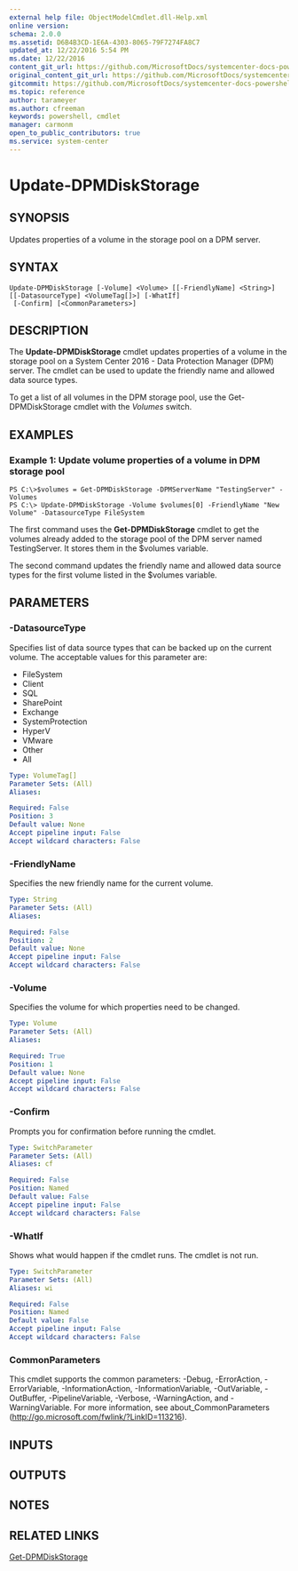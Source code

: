 ```yaml
---
external help file: ObjectModelCmdlet.dll-Help.xml
online version: 
schema: 2.0.0
ms.assetid: D6B4B3CD-1E6A-4303-8065-79F7274FA8C7
updated_at: 12/22/2016 5:54 PM
ms.date: 12/22/2016
content_git_url: https://github.com/MicrosoftDocs/systemcenter-docs-powershell/blob/live/systemcenter-cmdlets/SystemCenter2016/DataProtectionManager/vlatest/Update-DPMDiskStorage.md
original_content_git_url: https://github.com/MicrosoftDocs/systemcenter-docs-powershell/blob/live/systemcenter-cmdlets/SystemCenter2016/DataProtectionManager/vlatest/Update-DPMDiskStorage.md
gitcommit: https://github.com/MicrosoftDocs/systemcenter-docs-powershell/blob/17c3a51bd892aad46c731d9f381f0704b4815004/systemcenter-cmdlets/SystemCenter2016/DataProtectionManager/vlatest/Update-DPMDiskStorage.md
ms.topic: reference
author: tarameyer
ms.author: cfreeman
keywords: powershell, cmdlet
manager: carmonm
open_to_public_contributors: true
ms.service: system-center
---
```


# Update-DPMDiskStorage

## SYNOPSIS
Updates properties of a volume in the storage pool on a DPM server.

## SYNTAX

```
Update-DPMDiskStorage [-Volume] <Volume> [[-FriendlyName] <String>] [[-DatasourceType] <VolumeTag[]>] [-WhatIf]
 [-Confirm] [<CommonParameters>]
```

## DESCRIPTION
The **Update-DPMDiskStorage** cmdlet updates properties of a volume in the storage pool on a System Center 2016 - Data Protection Manager (DPM) server.
The cmdlet can be used to update the friendly name and allowed data source types.

To get a list of all volumes in the DPM storage pool, use the Get-DPMDiskStorage cmdlet with the *Volumes* switch.

## EXAMPLES

### Example 1: Update volume properties of a volume in DPM storage pool
```
PS C:\>$volumes = Get-DPMDiskStorage -DPMServerName "TestingServer" -Volumes 
PS C:\> Update-DPMDiskStorage -Volume $volumes[0] -FriendlyName "New Volume" -DatasourceType FileSystem
```

The first command uses the **Get-DPMDiskStorage** cmdlet to get the volumes already added to the storage pool of the DPM server named TestingServer.
It stores them in the $volumes variable.

The second command updates the friendly name and allowed data source types for the first volume listed in the $volumes variable.

## PARAMETERS

### -DatasourceType
Specifies list of data source types that can be backed up on the current volume. 
The acceptable values for this parameter are:

- FileSystem
- Client
- SQL
- SharePoint
- Exchange
- SystemProtection
- HyperV
- VMware
- Other
- All

```yaml
Type: VolumeTag[]
Parameter Sets: (All)
Aliases: 

Required: False
Position: 3
Default value: None
Accept pipeline input: False
Accept wildcard characters: False
```

### -FriendlyName
Specifies the new friendly name for the current volume.

```yaml
Type: String
Parameter Sets: (All)
Aliases: 

Required: False
Position: 2
Default value: None
Accept pipeline input: False
Accept wildcard characters: False
```

### -Volume
Specifies the volume for which properties need to be changed.

```yaml
Type: Volume
Parameter Sets: (All)
Aliases: 

Required: True
Position: 1
Default value: None
Accept pipeline input: False
Accept wildcard characters: False
```

### -Confirm
Prompts you for confirmation before running the cmdlet.

```yaml
Type: SwitchParameter
Parameter Sets: (All)
Aliases: cf

Required: False
Position: Named
Default value: False
Accept pipeline input: False
Accept wildcard characters: False
```

### -WhatIf
Shows what would happen if the cmdlet runs.
The cmdlet is not run.

```yaml
Type: SwitchParameter
Parameter Sets: (All)
Aliases: wi

Required: False
Position: Named
Default value: False
Accept pipeline input: False
Accept wildcard characters: False
```

### CommonParameters
This cmdlet supports the common parameters: -Debug, -ErrorAction, -ErrorVariable, -InformationAction, -InformationVariable, -OutVariable, -OutBuffer, -PipelineVariable, -Verbose, -WarningAction, and -WarningVariable. For more information, see about_CommonParameters (http://go.microsoft.com/fwlink/?LinkID=113216).

## INPUTS

## OUTPUTS

## NOTES

## RELATED LINKS

[Get-DPMDiskStorage](xref:SystemCenter2016/DataProtectionManager/vlatest/Get-DPMDiskStorage.md)

